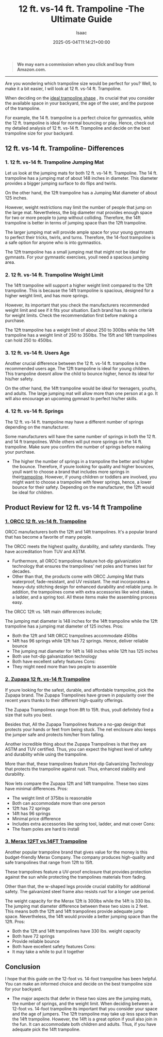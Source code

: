 ﻿---
author: Isaac
layout: post
title: 12 ft. vs-14 ft. Trampoline -The Ultimate Guide
date: '2025-05-04T11:14:21+00:00'
categories:
- Guide
- Swing Sets
tags: []
slug: /12-ft-vs-14-ft-trampoline/
lastmod: 2025-05-07T12:21:23+03:00
---
> **We may earn a commission when you click and buy from Amazon.com.**
>

---
Are you wondering which trampoline size would be perfect for you? Well, to make it a bit easier, I will look at 12 ft. vs-14 ft. Trampoline.

When deciding on the
[ideal trampoline shape](https://pestpolicy.com/best-long-trampolines-for-gymnastics/)
, its crucial that you consider the available space in your backyard, the age of the user, and the purpose of the trampoline.

For example, the 14 ft. trampoline is a perfect choice for gymnastics, while the 12 ft. trampoline is ideal for normal bouncing or play. Hence, check out my detailed analysis of 12 ft. vs-14 ft. Trampoline and decide on the best trampoline size for your backyard.
## 12 ft. vs-14 ft. Trampoline- Differences
### 1. 12 ft. vs-14 ft. Trampoline Jumping Mat
Let us look at the jumping mats for both 12 ft. vs-14 ft. Trampoline. The 14 ft. trampoline has a jumping mat of about 148 inches in diameter. This diameter provides a bigger jumping surface to do flips and twirls.

On the other hand, the 12ft trampoline has a Jumping Mat diameter of about 125 inches.

However, weight restrictions may limit the number of people that jump on the large mat. Nevertheless, the big diameter mat provides enough space for two or more people to jump without colliding. Therefore, the 14ft trampoline is better in terms of jumping space than the 12ft trampoline.

The larger jumping mat will provide ample space for your young gymnasts to perfect their tricks, twirls, and turns. Therefore, the 14-foot trampoline is a safe option for anyone who is into gymnastics.

The 12ft trampoline has a small jumping mat that might not be ideal for gymnasts. For your gymnastic exercises, youll need a spacious jumping area.
### 2. 12 ft. vs-14 ft. Trampoline Weight Limit
The 14ft trampoline will support a higher weight limit compared to the 12ft trampoline. This is because the 14ft trampoline is spacious, designed for a higher weight limit, and has more springs.

However, its important that you check the manufacturers recommended weight limit and see if it fits your situation. Each brand has its own criteria for weight limits. Check the recommendation first before making a purchase.

The 12ft trampoline has a weight limit of about 250 to 300lbs while the 14ft trampoline has a weight limit of 250 to 350lbs. The 15ft and 16ft trampolines can hold 250 to 450lbs.
### 3. 12 ft. vs-14 ft. Users Age
Another crucial difference between the 12 ft. vs-14 ft. trampoline is the recommended users age. The 12ft trampoline is ideal for young children. This trampoline doesnt allow the child to bounce higher, hence its ideal for his/her safety.

On the other hand, the 14ft trampoline would be ideal for teenagers, youths, and adults. The large jumping mat will allow more than one person at a go. It will also encourage an upcoming gymnast to perfect his/her skills.
### 4. 12 ft. vs-14 ft. Springs
The 12 ft. vs-14 ft. trampoline may have a different number of springs depending on the manufacturer.

Some manufacturers will have the same number of springs in both the 12 ft. and 14 ft trampolines. While others will put more springs on the 14 ft. trampoline. Make sure you confirm the number of springs before making your purchase.
- The higher the number of springs in a trampoline the better and higher the bounce. Therefore, if youre looking for quality and higher bounces, youll want to choose a brand that includes more springs in their[trampoline](https://pestpolicy.com/small-trampoline-for-toddlers/).
However, if young children or toddlers are involved, you might want to choose a trampoline with fewer springs, hence, a lower bounce for their safety. Depending on the manufacturer, the 12ft would be ideal for children.
## Product Review for 12 ft. vs-14 ft Trampoline
### [1. ORCC 12 ft. vs-14 ft. Trampoline](https://www.amazon.com/dp/B01IBNPKSY/?tag=p-policy-20)
ORCC manufacturers both the 12ft and 14ft trampolines. It's a popular brand that has become a favorite of many people.

The ORCC meets the highest quality, durability, and safety standards. They have accreditation from TUV and ASTM.
- Furthermore, all ORCC trampolines feature hot-dip galvanization technology that ensures the trampolines' net poles and frames last for decades.
- Other than that, the products come with ORCC Jumping Mat thats waterproof, fade-resistant, and UV resistant. The mat incorporates a heavy-duty stitching design for enhanced durability and reliable jump.
In addition, the trampolines come with extra accessories like wind stakes, a ladder, and a spring tool. All these items make the assembling process easy.

The ORCC 12ft vs. 14ft main differences include;

The jumping mat diameter is 148 inches for the 14ft trampoline while the 12ft trampoline has a jumping mat diameter of 125 inches.
Pros:
- Both the 12ft and 14ft ORCC trampolines accommodate 450lbs
- 14ft has 96 springs while 12ft has 72 springs. Hence, deliver reliable bounce
- The jumping mat diameter for 14ft is 148 inches while 12ft has 125 inches
- Both use hot-dip galvanization technology
- Both have excellent safety features
Cons:
- They might need more than two people to assemble
### [2. Zupapa 12 ft. vs-14 ft Trampoline](https://www.amazon.com/dp/B00GLP7MOA/?tag=p-policy-20)
If youre looking for the safest, durable, and affordable trampoline, pick the Zupapa brand. The Zupapa Trampolines have grown in popularity over the recent years thanks to their different high-quality offerings.

The Zupapa Trampolines range from 8ft to 15ft. thus, youll definitely find a size that suits you best.

Besides that, All the Zupapa Trampolines feature a no-gap design that protects your hands or feet from being stuck. The net enclosure also keeps the jumper safe and protects him/her from falling.

Another incredible thing about the Zupapa Trampolines is that they are ASTM and TUV certified. Thus, you can expect the highest level of safety and durability while using the trampoline.

More than that, these trampolines feature Hot-dip Galvanizing Technology that protects the trampoline against rust. Thus, enhanced stability and durability.

Now lets compare the Zupapa 12ft and 14ft trampoline. These two sizes have minimal differences.
Pros:
- The weight limit of 375lbs is reasonable
- Both can accommodate more than one person
- 12ft has 72 springs
- 14ft has 96 springs
- Minimal price difference
- Includes extra accessories like spring tool, ladder, and mat cover
Cons:
- The foam poles are hard to install
### [3. Merax 12FT vs.14FT Trampoline](https://www.amazon.com/dp/B07R44XP7Y/?tag=p-policy-20)
Another popular trampoline brand that gives value for the money is this budget-friendly Merax Company. The company produces high-quality and safe trampolines that range from 12ft to 15ft.

These trampolines feature a UV-proof enclosure that provides protection against the sun while protecting the trampolines materials from fading.

Other than that, the w-shaped legs provide crucial stability for additional safety. The galvanized steel frame also resists rust for a longer use period.

The weight capacity for the Merax 12ft is 300lbs while the 14ft is 330 lbs. The jumping mat diameter difference between these two sizes is 2 feet. This means both the 12ft and 14ft trampolines provide adequate jump space. Nevertheless, the 14ft would provide a better jumping space than the 12ft.
Pros:
- Both the 12ft and 14ft trampolines have 330 lbs. weight capacity
- Both have 72 springs
- Provide reliable bounce
- Both have excellent safety features
Cons:
- It may take a while to put it together
## Conclusion
I hope that this guide on the 12-foot vs. 14-foot trampoline has been helpful. You can make an informed choice and decide on the best trampoline size for your backyard.
- The major aspects that defer in these two sizes are the jumping mats, the number of springs, and the weight limit. When deciding between a 12-foot vs. 14-foot trampoline its important that you consider your space and the age of jumpers. The 12ft trampoline may take up less space than the 14ft trampoline.
However, the 14ft is a great option if youll also join in the fun. It can accommodate both children and adults. Thus, if you have adequate pick the 14ft trampoline.

